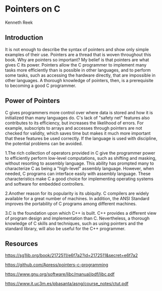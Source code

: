 # Pointers on C
Kenneth Reek

## Introduction

It is not enough to describe the syntax of pointers and show only simple examples of their use. Pointers are a thread that is woven throughout this book. Why are pointers so important? My belief is that pointers are what gives C its power. Pointers allow the C programmer to implement many tasks more efficiently than is possible in other languages, and to perform some tasks, such as accessing the hardware directly, that are impossible in other languages. A thorough knowledge of pointers, then, is a prerequisite to becoming a good C programmer.

## Power of Pointers

C gives programmers more control over where data is stored and how it is initialized than many languages do. C's lack of "safety net" features also contributes to its efficiency, but increases the likelihood of errors. For example, subscripts to arrays and accesses through pointers are not checked for validity, which saves time but makes it much more important that these features be used correctly. If the language is used with discipline, the potential problems can be avoided.

1.The rich collection of operators provided in C give the programmer power to efficiently perform low-level computations, such as shifting and masking, without resorting to assembly language. This ability has prompted many to characterize C as being a "high-level" assembly language. However, when needed, C programs can interface easily with assembly language. These characteristics make C a good choice for implementing operating systems and software for embedded controllers.

2.Another reason for its popularity is its ubiquity. C compilers are widely available for a great number of machines. In addition, the ANSI Standard improves the portability of C programs among different machines.

3.C is the foundation upon which C++ is built. C++ provides a different view of program design and implementation than C. Nevertheless, a thorough knowledge of C skills and techniques, such as using pointers and the standard library, will also be useful for the C++ programmer.

## Resources

https://sg1lib.org/book/2172511/e6f7a2?id=2172511&secret=e6f7a2

https://github.com/Apress/pointers-c-programming

https://www.gnu.org/software/libc/manual/pdf/libc.pdf

https://www.it.uc3m.es/pbasanta/asng/course_notes/ctut.pdf
